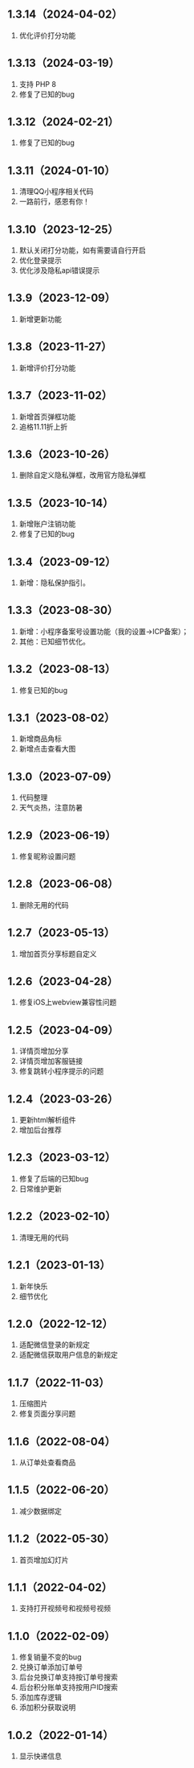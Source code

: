 ## 1.3.14（2024-04-02）
1. 优化评价打分功能

## 1.3.13（2024-03-19）
1. 支持 PHP 8
2. 修复了已知的bug

## 1.3.12（2024-02-21）
1. 修复了已知的bug

## 1.3.11（2024-01-10）
1. 清理QQ小程序相关代码
2. 一路前行，感恩有你！

## 1.3.10（2023-12-25）
1. 默认关闭打分功能，如有需要请自行开启
2. 优化登录提示
3. 优化涉及隐私api错误提示

## 1.3.9（2023-12-09）
1. 新增更新功能

## 1.3.8（2023-11-27）
1. 新增评价打分功能

## 1.3.7（2023-11-02）
1. 新增首页弹框功能
2. 追格11.11折上折

## 1.3.6（2023-10-26）
1. 删除自定义隐私弹框，改用官方隐私弹框

## 1.3.5（2023-10-14）
1. 新增账户注销功能
2. 修复了已知的bug

## 1.3.4（2023-09-12）
1. 新增：隐私保护指引。

## 1.3.3（2023-08-30）
1. 新增：小程序备案号设置功能（我的设置→ICP备案）；
2. 其他：已知细节优化。

## 1.3.2（2023-08-13）
1. 修复已知的bug

## 1.3.1（2023-08-02）
1. 新增商品角标
2. 新增点击查看大图

## 1.3.0（2023-07-09）
1. 代码整理
2. 天气炎热，注意防暑

## 1.2.9（2023-06-19）
1. 修复昵称设置问题

## 1.2.8（2023-06-08）
1. 删除无用的代码

## 1.2.7（2023-05-13）
1. 增加首页分享标题自定义

## 1.2.6（2023-04-28）
1. 修复iOS上webview兼容性问题

## 1.2.5（2023-04-09）
1. 详情页增加分享
2. 详情页增加客服链接
3. 修复跳转小程序提示的问题

## 1.2.4（2023-03-26）
1. 更新html解析组件
2. 增加后台推荐

## 1.2.3（2023-03-12）
1. 修复了后端的已知bug
2. 日常维护更新

## 1.2.2（2023-02-10）
1. 清理无用的代码

## 1.2.1（2023-01-13）
1. 新年快乐
2. 细节优化

## 1.2.0（2022-12-12）
1. 适配微信登录的新规定
2. 适配微信获取用户信息的新规定

## 1.1.7（2022-11-03）
1. 压缩图片
2. 修复页面分享问题

## 1.1.6（2022-08-04）
1. 从订单处查看商品

## 1.1.5（2022-06-20）
1. 减少数据绑定

## 1.1.2（2022-05-30）
1. 首页增加幻灯片

## 1.1.1（2022-04-02）
1. 支持打开视频号和视频号视频

## 1.1.0（2022-02-09）
1. 修复销量不变的bug
2. 兑换订单添加订单号
3. 后台兑换订单支持按订单号搜索
4. 后台积分账单支持按用户ID搜索
5. 添加库存逻辑
6. 添加积分获取说明

## 1.0.2（2022-01-14）
1. 显示快递信息
